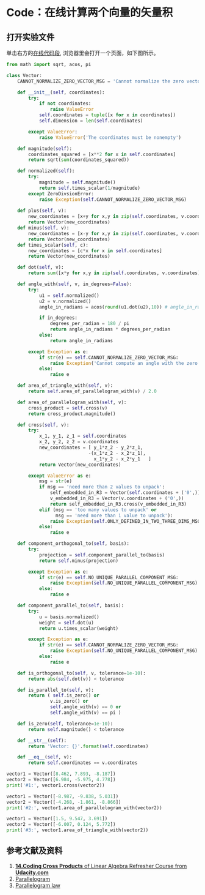 ﻿# Code：在线计算两个向量的矢量积

## 打开实验文件

单击右方的[在线代码段](https://pythontutor.com/live.html#code=from%20math%20import%20sqrt,%20acos,%20pi%0A%0Aclass%20Vector%3A%0A%20%20%20%20CANNOT_NORMALIZE_ZERO_VECTOR_MSG%20%3D%20'Cannot%20normalize%20the%20zero%20vector'%0A%0A%20%20%20%20def%20__init__%28self,%20coordinates%29%3A%0A%20%20%20%20%20%20%20%20try%3A%0A%20%20%20%20%20%20%20%20%20%20%20%20if%20not%20coordinates%3A%0A%20%20%20%20%20%20%20%20%20%20%20%20%20%20%20%20raise%20ValueError%0A%20%20%20%20%20%20%20%20%20%20%20%20self.coordinates%20%3D%20tuple%28%5Bx%20for%20x%20in%20coordinates%5D%29%0A%20%20%20%20%20%20%20%20%20%20%20%20self.dimension%20%3D%20len%28self.coordinates%29%0A%0A%20%20%20%20%20%20%20%20except%20ValueError%3A%0A%20%20%20%20%20%20%20%20%20%20%20%20raise%20ValueError%28'The%20coordinates%20must%20be%20nonempty'%29%0A%0A%20%20%20%20def%20magnitude%28self%29%3A%0A%20%20%20%20%20%20%20%20coordinates_squared%20%3D%20%5Bx**2%20for%20x%20in%20self.coordinates%5D%0A%20%20%20%20%20%20%20%20return%20sqrt%28sum%28coordinates_squared%29%29%0A%0A%20%20%20%20def%20normalized%28self%29%3A%0A%20%20%20%20%20%20%20%20try%3A%0A%20%20%20%20%20%20%20%20%20%20%20%20magnitude%20%3D%20self.magnitude%28%29%0A%20%20%20%20%20%20%20%20%20%20%20%20return%20self.times_scalar%281/magnitude%29%0A%20%20%20%20%20%20%20%20except%20ZeroDivsionError%3A%0A%20%20%20%20%20%20%20%20%20%20%20%20raise%20Exception%28self.CANNOT_NORMALIZE_ZERO_VECTOR_MSG%29%20%20%20%20%20%20%20%20%0A%20%20%20%20%20%20%20%20%20%20%20%20%20%20%20%20%0A%20%20%20%20def%20plus%28self,%20v%29%3A%0A%20%20%20%20%20%20%20%20new_coordinates%20%3D%20%5Bx%2By%20for%20x,y%20in%20zip%28self.coordinates,%20v.coordinates%29%5D%0A%20%20%20%20%20%20%20%20return%20Vector%28new_coordinates%29%0A%20%20%20%20def%20minus%28self,%20v%29%3A%0A%20%20%20%20%20%20%20%20new_coordinates%20%3D%20%5Bx-y%20for%20x,y%20in%20zip%28self.coordinates,%20v.coordinates%29%5D%0A%20%20%20%20%20%20%20%20return%20Vector%28new_coordinates%29%20%20%20%0A%20%20%20%20def%20times_scalar%28self,%20c%29%3A%0A%20%20%20%20%20%20%20%20new_coordinates%20%3D%20%5Bc*x%20for%20x%20in%20self.coordinates%5D%0A%20%20%20%20%20%20%20%20return%20Vector%28new_coordinates%29%20%20%20%20%20%20%20%20%20%20%20%20%20%20%20%20%20%0A%0A%20%20%20%20def%20area_of_triangle_with%28self,%20v%29%3A%0A%20%20%20%20%20%20%20%20return%20self.area_of_parallelogram_with%28v%29%20/%202.0%0A%0A%20%20%20%20def%20area_of_parallelogram_with%28self,%20v%29%3A%0A%20%20%20%20%20%20%20%20cross_product%20%3D%20self.cross%28v%29%0A%20%20%20%20%20%20%20%20return%20cross_product.magnitude%28%29%0A%0A%20%20%20%20def%20cross%28self,%20v%29%3A%0A%20%20%20%20%20%20%20%20try%3A%0A%20%20%20%20%20%20%20%20%20%20%20%20x_1,%20y_1,%20z_1%20%3D%20self.coordinates%0A%20%20%20%20%20%20%20%20%20%20%20%20x_2,%20y_2,%20z_2%20%3D%20v.coordinates%0A%20%20%20%20%20%20%20%20%20%20%20%20new_coordinates%20%3D%20%5B%20y_1*z_2%20-%20y_2*z_1,%0A%20%20%20%20%20%20%20%20%20%20%20%20%20%20%20%20%20%20%20%20%20%20%20%20%20%20%20%20%20%20-%28x_1*z_2%20-%20x_2*z_1%29,%0A%20%20%20%20%20%20%20%20%20%20%20%20%20%20%20%20%20%20%20%20%20%20%20%20%20%20%20%20%20%20%20%20x_1*y_2%20-%20x_2*y_1%20%20%20%20%5D%0A%20%20%20%20%20%20%20%20%20%20%20%20return%20Vector%28new_coordinates%29%0A%0A%20%20%20%20%20%20%20%20except%20ValueError%20as%20e%3A%0A%20%20%20%20%20%20%20%20%20%20%20%20msg%20%3D%20str%28e%29%0A%20%20%20%20%20%20%20%20%20%20%20%20if%20msg%20%3D%3D%20'need%20more%20than%202%20values%20to%20unpack'%3A%0A%20%20%20%20%20%20%20%20%20%20%20%20%20%20%20%20self_embedded_in_R3%20%3D%20Vector%28self.coordinates%20%2B%20%28'0',%29%29%0A%20%20%20%20%20%20%20%20%20%20%20%20%20%20%20%20v_embedded_in_R3%20%3D%20Vector%28v.coordinates%20%2B%20%28'0',%29%29%0A%20%20%20%20%20%20%20%20%20%20%20%20%20%20%20%20return%20self_embedded_in_R3.cross%28v_embedded_in_R3%29%0A%20%20%20%20%20%20%20%20%20%20%20%20elif%20%28msg%20%3D%3D%20'too%20many%20values%20to%20unpack'%20or%0A%20%20%20%20%20%20%20%20%20%20%20%20%20%20%20%20%20%20msg%20%3D%3D%20'need%20more%20than%201%20value%20to%20unpack'%29%3A%0A%20%20%20%20%20%20%20%20%20%20%20%20%20%20%20%20raise%20Exception%28self.ONLY_DEFINED_IN_TWO_THREE_DIMS_MSG%29%0A%20%20%20%20%20%20%20%20%20%20%20%20else%3A%0A%20%20%20%20%20%20%20%20%20%20%20%20%20%20%20%20raise%20e%0A%0A%20%20%20%20def%20component_orthogonal_to%28self,%20basis%29%3A%0A%20%20%20%20%20%20%20%20try%3A%0A%20%20%20%20%20%20%20%20%20%20%20%20projection%20%3D%20self.component_parallel_to%28basis%29%0A%20%20%20%20%20%20%20%20%20%20%20%20return%20self.minus%28projection%29%0A%0A%20%20%20%20%20%20%20%20except%20Exception%20as%20e%3A%0A%20%20%20%20%20%20%20%20%20%20%20%20if%20str%28e%29%20%3D%3D%20self.NO_UNIQUE_PARALLEL_COMPONENT_MSG%3A%0A%20%20%20%20%20%20%20%20%20%20%20%20%20%20%20%20raise%20Exception%28self.NO_UNIQUE_PARALLEL_COMPONENT_MSG%29%0A%20%20%20%20%20%20%20%20%20%20%20%20else%3A%0A%20%20%20%20%20%20%20%20%20%20%20%20%20%20%20%20raise%20e%0A%20%20%20%20%20%20%20%20%20%20%20%20%20%20%20%20%0A%20%20%20%20def%20__str__%28self%29%3A%0A%20%20%20%20%20%20%20%20return%20'Vector%3A%20%7B%7D'.format%28self.coordinates%29%0A%0Av%20%3D%20Vector%28%5B8.462,%207.893,%200%5D%29%0Aw%20%3D%20Vector%28%5B6.984,%20-5.975,%200%5D%29%0Aprint%28'%231%3A',%20v.cross%28w%29%29%0Aprint%28'%232%3A',%20v.area_of_parallelogram_with%28w%29%29%0Aprint%28'%233%3A',%20v.area_of_triangle_with%28w%29%29&cumulative=false&curInstr=128&heapPrimitives=nevernest&mode=display&origin=opt-live.js&py=3&rawInputLstJSON=%5B%5D&textReferences=false), 浏览器里会打开一个页面，如下图所示。

```python
from math import sqrt, acos, pi

class Vector:
	CANNOT_NORMALIZE_ZERO_VECTOR_MSG = 'Cannot normalize the zero vector'

	def __init__(self, coordinates):
		try:
			if not coordinates:
				raise ValueError
			self.coordinates = tuple([x for x in coordinates])
			self.dimension = len(self.coordinates)

		except ValueError:
			raise ValueError('The coordinates must be nonempty')

	def magnitude(self):
		coordinates_squared = [x**2 for x in self.coordinates]
		return sqrt(sum(coordinates_squared))

	def normalized(self):
		try:
			magnitude = self.magnitude()
			return self.times_scalar(1/magnitude)
		except ZeroDivsionError:
			raise Exception(self.CANNOT_NORMALIZE_ZERO_VECTOR_MSG)		
				
	def plus(self, v):
		new_coordinates = [x+y for x,y in zip(self.coordinates, v.coordinates)]
		return Vector(new_coordinates)
	def minus(self, v):
		new_coordinates = [x-y for x,y in zip(self.coordinates, v.coordinates)]
		return Vector(new_coordinates)   
	def times_scalar(self, c):
		new_coordinates = [c*x for x in self.coordinates]
		return Vector(new_coordinates)				 

	def dot(self, v):
		return sum([x*y for x,y in zip(self.coordinates, v.coordinates)])

	def angle_with(self, v, in_degrees=False):
		try:
			u1 = self.normalized()
			u2 = v.normalized()
			angle_in_radians = acos(round(u1.dot(u2),10)) # angle_in_radians = acos(u1.dot(u2))

			if in_degrees:
				degrees_per_radian = 180 / pi
				return angle_in_radians * degrees_per_radian
			else: 
				return angle_in_radians

		except Exception as e:
			if str(e) == self.CANNOT_NORMALIZE_ZERO_VECTOR_MSG:
				raise Exception('Cannot compute an angle with the zero vector')
			else:
				raise e

	def area_of_triangle_with(self, v):
		return self.area_of_parallelogram_with(v) / 2.0

	def area_of_parallelogram_with(self, v):
		cross_product = self.cross(v)
		return cross_product.magnitude()

	def cross(self, v):
		try:
			x_1, y_1, z_1 = self.coordinates
			x_2, y_2, z_2 = v.coordinates
			new_coordinates = [ y_1*z_2 - y_2*z_1,
							  -(x_1*z_2 - x_2*z_1),
							    x_1*y_2 - x_2*y_1	]
			return Vector(new_coordinates)

		except ValueError as e:
			msg = str(e)
			if msg == 'need more than 2 values to unpack':
				self_embedded_in_R3 = Vector(self.coordinates + ('0',))
				v_embedded_in_R3 = Vector(v.coordinates + ('0',))
				return self_embedded_in_R3.cross(v_embedded_in_R3)
			elif (msg == 'too many values to unpack' or
				  msg == 'need more than 1 value to unpack'):
				raise Exception(self.ONLY_DEFINED_IN_TWO_THREE_DIMS_MSG)
			else:
				raise e

	def component_orthogonal_to(self, basis):
		try:
			projection = self.component_parallel_to(basis)
			return self.minus(projection)

		except Exception as e:
			if str(e) == self.NO_UNIQUE_PARALLEL_COMPONENT_MSG:
				raise Exception(self.NO_UNIQUE_PARALLEL_COMPONENT_MSG)
			else:
				raise e

	def component_parallel_to(self, basis):
		try:
			u = basis.normalized()
			weight = self.dot(u)
			return u.times_scalar(weight)

		except Exception as e:
			if str(e) == self.CANNOT_NORMALIZE_ZERO_VECTOR_MSG:
				raise Exception(self.NO_UNIQUE_PARALLEL_COMPONENT_MSG)
			else:
				raise e

	def is_orthogonal_to(self, v, tolerance=1e-10):
		return abs(self.dot(v)) < tolerance

	def is_parallel_to(self, v):
		return ( self.is_zero() or
				v.is_zero() or
				self.angle_with(v) == 0 or
				self.angle_with(v) == pi )

	def is_zero(self, tolerance=1e-10):
		return self.magnitude() < tolerance

	def __str__(self):
		return 'Vector: {}'.format(self.coordinates)

	def __eq__(self, v):
		return self.coordinates == v.coordinates

vector1 = Vector([8.462, 7.893, -8.187])
vector2 = Vector([6.984, -5.975, 4.778])
print('#1:', vector1.cross(vector2))

vector1 = Vector([-8.987, -9.838, 5.031])
vector2 = Vector([-4.268, -1.861, -8.866])
print('#2:', vector1.area_of_parallelogram_with(vector2))

vector1 = Vector([1.5, 9.547, 3.691])
vector2 = Vector([-6.007, 0.124, 5.772])
print('#3:', vector1.area_of_triangle_with(vector2))
```

## 参考文献及资料

1. [**14.Coding Cross Products** of Linear Algebra Refresher Course from **Udacity.com**](https://classroom.udacity.com/courses/ud953/lessons/4374471116/concepts/45834932680923)
2. [Parallelogram](https://en.wikipedia.org/wiki/Parallelogram)
3. [Parallelogram law](https://en.wikipedia.org/wiki/Parallelogram_law)